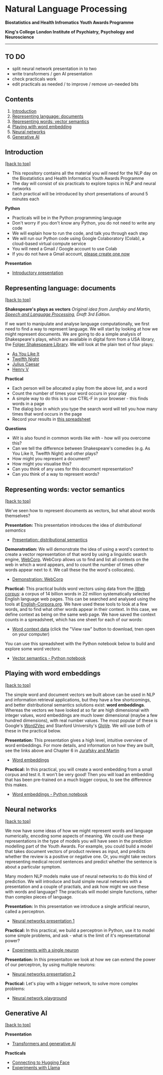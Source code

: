 # Natural Language Processing

**Biostatistics and Health Infromatics Youth Awards Programme**

**King's College London Institute of Psychiatry, Psychology and Neuroscience**

---
## TO DO
- split neural network presentation in to two
- write transformers / gen AI presentation
- check practicals work
- edit practicals as needed / to improve / remove un-needed bits

## Contents

1. [Introduction](#introduction)
1. [Representing language: documents](#representing-language-documents)
1. [Representing words: vector semantics](#representing-words-vector-semantics)
1. [Playing with word embedding](#playing-with-word-embeddings)
1. [Neural networks](#neural-networks)
1. [Generative AI](#generative-ai)

## Introduction
[[back to top]](#start-of-content)

- This repository contains all the material you will need for the NLP day on the Biostatistics and Health Informatics Youth Awards Programme
- The day will consist of six practicals to explore topics in NLP and neural networks
- Each practical will be introduced by short presentations of around 5 minutes each

**Python**

- Practicals will be in the Python programming language
- Don't worry if you don't know any Python, you do not need to write any code
- We will explain how to run the code, and talk you through each step
- We will run our Python code using Google Colaboratory (Colab), a cloud-based virtual compute service
- You will need a Gmail / Google account to use Colab
- If you do not have a Gmail account, [please create one now](https://support.google.com/mail/answer/56256?hl=en-GB) 

**Presentation**

- [Introductory presentation](./presentations/introduction.pdf) 

## Representing language: documents
[[back to top]](#start-of-content)

**Shakespeare's plays as vectors**
*Original idea from Jurafsky and Martin, [Speech and Language Processing](https://web.stanford.edu/~jurafsky/slp3/), Draft 3rd Edition.*

If we want to manipulate and analyse language computationally, we first need to find a way to represent language. We will start by looking at how we might represent documents. We are going to do a simple analysis of Shakespeare's plays, which are available in digital form from a USA library, the [Folger Shakespeare Library](https://www.folger.edu/explore/shakespeares-works/download/). We will look at the plain text of four plays:

- [As You Like It](https://flgr.sh/txtfssAYLtxt)
- [Twelfth Night](https://flgr.sh/txtfssTN_txt)
- [Julius Caesar](https://flgr.sh/txtfssJC_txt)
- [Henry V](https://flgr.sh/txtfssH5_txt)

**Practical**

- Each person will be allocated a play from the above list, and a word
- Count the number of times your word occurs in your play
- A simple way to do this is to use CTRL-F in your browser - this finds words in a page
- The dialog box in which you type the search word will tell you how many times that word occurs in the page
- Record your results in [this spreadsheet](https://docs.google.com/spreadsheets/d/1W-NI1-CAufuXTCHISsbwvnqY5krQVnsAxqX2IKpNcVg/edit?usp=sharing)

**Questions**

- *Wit* is also found in common words like *with* - how will you overcome this?
- Can we tell the difference between Shakespeare's comedies (e.g. As You Like It, Twelfth Night) and other plays?
- How might you represent a document?
- How might you visualise this?
- Can you think of any uses for this document representation?
- Can you think of a way to represent words?

## Representing words: vector semantics
[[back to top]](#start-of-content)

We've seen how to represent documents as vectors, but what about words themselves? 

**Presentation:**  This presentation introduces the idea of *distributional semantics*
- [Presentation: distributional semantics](./presentations/distributional-semantics.pdf) 

**Demonstration:** We will demonstrate the idea of using a word's context to create a vector representation of that word by using a linguistic search engine, [WebCorp](https://www.webcorp.org.uk/). WebCorp allows us to find and list all contexts on the web in which a word appears, and to count the number of times other words appear next to it. We call these the the word's collocates).
- [Demonstration: WebCorp](https://www.webcorp.org.uk/)

**Practical:** This practical builds word vectors using data from the [iWeb corpus](https://www.english-corpora.org/iweb/): a corpus of 14 billion words in 22 million systematically selected English language web pages. This can be searched and analysed using the tools at [English-Corpora.org](https://www.english-corpora.org/). We have used these tools to look at a few words, and to find what other words appear in their context. In this case, we define context as being on the same web page. We have saved the context counts in a spreadsheet, which has one sheet for each of our words:

- [Word context data](./practicals/contexts.xlsx) (click the "View raw" button to download, tnen open on your computer)

You can use this spreadsheet with the Python notebook below to build and explore some word vectors:

- [Vector semantics - Python notebook](https://githubtocolab.com/KCL-Health-NLP/nlp_youth_awards/blob/main/practicals/plot_contexts.ipynb)

## Playing with word embeddings
[[back to top]](#start-of-content)

The simple word and document vectors we built above can be used in NLP and information retrieval applications, but they have a few shortcomings, and better distributional semantics solutions exist: **word embeddings**. Whereas the vectors we have looked at so far are high dimensional with integer values, word embeddings are much lower dimensional (maybe a few hundred dimensions), with real number values. The most popular of these is Google's [Word2Vec](https://www.tensorflow.org/text/tutorials/word2vec) and Stanford University's [GloVe](https://nlp.stanford.edu/projects/glove/). We will use both of these in the practical below.

**Presentation:**
This presentation gives a high level, intuitive overview of word embeddings. For more details, and information on how they are built, see the links above and Chapter 6 in [Jurafsky and Martin](https://web.stanford.edu/~jurafsky/slp3/)
- [Word embeddings](./presentations/word-embeddings.pdf) 

**Practical:**
In this practical, you will create a word embedding from a small corpus and test it. It won't be very good! Then you will load an embedding that has been pre-trained on a much bigger corpus, to see the difference this makes.

- [Word embeddings - Python notebook](https://githubtocolab.com/KCL-Health-NLP/nlp_youth_awards/blob/main/practicals/embeddings.ipynb)


## Neural networks
[[back to top]](#start-of-content)

We now have some ideas of how we might represent words and language numerically, encoding some aspects of meaning. We could use these representations in the type of models you will have seen in the prediction modelling part of the Youth Awards. For example, you could build a model that takes document vectors of product reviews as input, and predicts whether the review is a positive or negative one. Or, you might take vectors representing medical record sentences and predict whether the sentence is about a particular symptom. 

Many modern NLP models make use of neural networks to do this kind of prediction. We will introduce and buid simple neural networks with a presentation and a couple of practials, and ask how might we use these with words and language? The practicals will model simple functions, rather than complex pieces of language.

**Presentation:**
In this presentation we introduce a single artificial neuron, called a perceptron. 
- [Neural networks presentation 1](./presentations/neural-networks.pdf) 

**Practical:**
In this practical, we build a perceptron in Python, use it to model some simple problems, and ask - what is the limit of it's representational power?
- [Experiments with a single neuron](https://githubtocolab.com/KCL-Health-NLP/nlp_youth_awards/blob/main/practicals/perceptrons.ipynb)

**Presentation:**
In this presentaiton we look at how we can extend the power of our perceptron, by using multiple neurons:
- [Neural networks presentation 2](./presentations/neural-networks.pdf) 

**Practical:**
Let's play with a bigger network, to solve more complex problems:
- [Neural network playground](https://playground.tensorflow.org/)


## Generative AI
[[back to top]](#start-of-content)

**Presentation**
- [Transformers and generative AI](./presentations/transformers.pdf) 

**Practicals**
- [Connecting to Hugging Face](https://githubtocolab.com/KCL-Health-NLP/nlp_youth_awards/blob/main/practicals/hugging_face.ipynb)
- [Experiments with Llama](https://githubtocolab.com/KCL-Health-NLP/nlp_youth_awards/blob/main/practicals/llama.ipynb)
